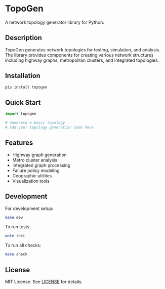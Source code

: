# TopoGen

A network topology generator library for Python.

## Description

TopoGen generates network topologies for testing, simulation, and analysis. The library provides components for creating various network structures including highway graphs, metropolitan clusters, and integrated topologies.

## Installation

```bash
pip install topogen
```

## Quick Start

```python
import topogen

# Generate a basic topology
# Add your topology generation code here
```

## Features

- Highway graph generation
- Metro cluster analysis
- Integrated graph processing
- Failure policy modeling
- Geographic utilities
- Visualization tools

## Development

For development setup:

```bash
make dev
```

To run tests:

```bash
make test
```

To run all checks:

```bash
make check
```

## License

MIT License. See [LICENSE](LICENSE) for details.